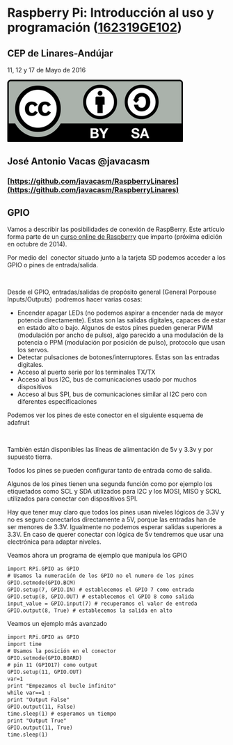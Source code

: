 # Raspberry Pi: Introducción al uso y programación ([162319GE102](https://www.juntadeandalucia.es/educacion/seneca/seneca/jsp/gestionactividades/DetActForPub.jsp?X_EDIACTFOR=161807))

## CEP de Linares-Andújar

11, 12 y 17 de Mayo de 2016

![CC](./images/Licencia_CC.png)
## José Antonio Vacas  @javacasm

### [https://github.com/javacasm/RaspberryLinares](https://github.com/javacasm/RaspberryLinares)

## GPIO

Vamos a describir las posibilidades de conexión de RaspBerry. Este artículo forma parte de un <a href="http://cevug.ugr.es/raspberry_pi">curso online de Raspberry</a> que imparto (próxima edición en octubre de 2014).

Por medio del  conector situado junto a la tarjeta SD podemos acceder a los GPIO o pines de entrada/salida.

<img class="alignleft" style="margin-left: 20px; margin-right: 20px;" title="Conector GPIO" src="https://learn.adafruit.com/system/guides/images/000/000/166/medium800/gpio.jpg?1396720373" alt="" width="350" />

Desde el GPIO, entradas/salidas de propósito general (General Porpouse Inputs/Outputs)  podremos hacer varias cosas:

<ul>
    <li>Encender apagar LEDs (no podemos aspirar a encender nada de mayor potencia directamente). Estas son las salidas digitales, capaces de estar en estado alto o bajo. Algunos de estos pines pueden generar PWM (modulación por ancho de pulso), algo parecido a una modulación de la potencia o PPM (modulación por posición de pulso), protocolo que usan los servos.</li>
    <li>Detectar pulsaciones de botones/interruptores. Estas son las entradas digitales.</li>
    <li>Acceso al puerto serie por los terminales TX/TX</li>
    <li>Acceso al bus I2C, bus de comunicaciones usado por muchos dispositivos</li>
    <li>Acceso al bus SPI, bus de comunicaciones similar al I2C pero con diferentes especificaciones</li>
</ul>

Podemos ver los pines de este conector en el siguiente esquema de adafruit

<p style="text-align: center;"><img class="aligncenter" title="conector" src="https://learn.adafruit.com/system/assets/assets/000/003/059/medium800/learn_raspberry_pi_gpio-srm.png?1396790782" alt="" width="500" /></p>

También están disponibles las líneas de alimentación de 5v y 3.3v y por supuesto tierra.

Todos los pines se pueden configurar tanto de entrada como de salida.

Algunos de los pines tienen una segunda función como por ejemplo los etiquetados como SCL y SDA utilizados para I2C y los MOSI, MISO y SCKL utilizados para conectar con dispositivos SPI.

Hay que tener muy claro que todos los pines usan niveles lógicos de 3.3V y no es seguro conectarlos directamente a 5V, porque las entradas han de ser menores de 3.3V. Igualmente no podemos esperar salidas superiores a 3.3V. En caso de querer conectar con lógica de 5v tendremos que usar una electrónica para adaptar niveles.


Veamos ahora un programa de ejemplo que manipula los GPIO

	import RPi.GPIO as GPIO
	# Usamos la numeración de los GPIO no el numero de los pines
	GPIO.setmode(GPIO.BCM)
	GPIO.setup(7, GPIO.IN) # establecemos el GPIO 7 como entrada
	GPIO.setup(8, GPIO.OUT) # establecemos el GPIO 8 como salida
	input_value = GPIO.input(7) # recuperamos el valor de entreda
	GPIO.output(8, True) # establecemos la salida en alto


Veamos un ejemplo más avanzado

	import RPi.GPIO as GPIO
	import time
	# Usamos la posición en el conector
	GPIO.setmode(GPIO.BOARD)
	# pin 11 (GPIO17) como output
	GPIO.setup(11, GPIO.OUT)
	var=1
	print "Empezamos el bucle infinito"
	while var==1 :
	print "Output False"
	GPIO.output(11, False)
	time.sleep(1) # esperamos un tiempo
	print "Output True"
	GPIO.output(11, True)
	time.sleep(1)
